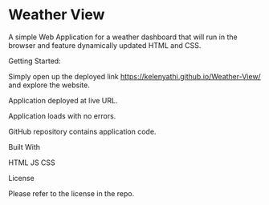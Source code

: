 # Weather View 
A simple Web Application for a weather dashboard that will run in the browser and feature dynamically updated HTML and CSS.

Getting Started:

Simply open up the deployed link https://kelenyathi.github.io/Weather-View/ and explore the website.

Application deployed at live URL.

Application loads with no errors.

GitHub repository contains application code.

Built With

HTML
JS
CSS

License

Please refer to the license in the repo.
